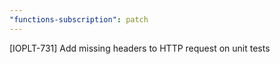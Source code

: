 ```yaml
---
"functions-subscription": patch
---
```


[IOPLT-731] Add missing headers to HTTP request on unit tests
